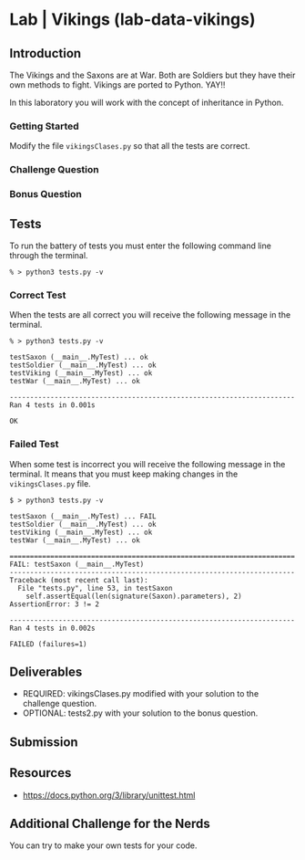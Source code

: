 # Lab | Vikings (lab-data-vikings)

## Introduction
The Vikings and the Saxons are at War. Both are Soldiers but they have their own methods to fight. Vikings are ported to Python. YAY!!

In this laboratory you will work with the concept of inheritance in Python. 

### Getting Started
Modify the file ```vikingsClases.py``` so that all the tests are correct.
### Challenge Question

### Bonus Question


## Tests
To run the battery of tests you must enter the following command line through the terminal. 
```
% > python3 tests.py -v
```

### Correct Test
When the tests are all correct you will receive the following message in the terminal. 
```
% > python3 tests.py -v

testSaxon (__main__.MyTest) ... ok
testSoldier (__main__.MyTest) ... ok
testViking (__main__.MyTest) ... ok
testWar (__main__.MyTest) ... ok

----------------------------------------------------------------------
Ran 4 tests in 0.001s

OK
```
### Failed Test
When some test is incorrect you will receive the following message in the terminal. It means that you must keep making changes in the ```vikingsClases.py``` file.
```
$ > python3 tests.py -v

testSaxon (__main__.MyTest) ... FAIL
testSoldier (__main__.MyTest) ... ok
testViking (__main__.MyTest) ... ok
testWar (__main__.MyTest) ... ok

======================================================================
FAIL: testSaxon (__main__.MyTest)
----------------------------------------------------------------------
Traceback (most recent call last):
  File "tests.py", line 53, in testSaxon
    self.assertEqual(len(signature(Saxon).parameters), 2)
AssertionError: 3 != 2

----------------------------------------------------------------------
Ran 4 tests in 0.002s

FAILED (failures=1)
```

## Deliverables

* REQUIRED: vikingsClases.py modified with your solution to the challenge question.
* OPTIONAL: tests2.py with your solution to the bonus question.


## Submission


## Resources

* https://docs.python.org/3/library/unittest.html

## Additional Challenge for the Nerds
You can try to make your own tests for your code. 
